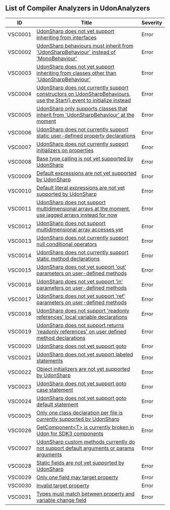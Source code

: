 ## List of Compiler Analyzers in UdonAnalyzers

| ID      | Title                                                                                                                                   | Severity | 
| ------- | --------------------------------------------------------------------------------------------------------------------------------------- | -------- | 
| VSC0001 | [UdonSharp does not yet support inheriting from interfaces](./VSC0001.md)                                                               | Error    | 
| VSC0002 | [UdonSharp behaviours must inherit from 'UdonSharpBehaviour' instead of 'MonoBehaviour'](./VSC0002.md)                                  | Error    | 
| VSC0003 | [UdonSharp does not yet support inheriting from classes other than 'UdonSharpBehaviour'](./VSC0003.md)                                  | Error    | 
| VSC0004 | [UdonSharp does not currently support constructors on UdonSharpBehaviours, use the Start\(\) event to initialize instead](./VSC0004.md) | Error    | 
| VSC0005 | [UdonSharp only supports classes that inherit from 'UdonSharpBehaviour' at the moment](./VSC0005.md)                                    | Error    | 
| VSC0006 | [UdonSharp does not currently support static user\-defined property declarations](./VSC0006.md)                                         | Error    | 
| VSC0007 | [UdonSharp does not currently support initializers on properties](./VSC0007.md)                                                         | Error    | 
| VSC0008 | [Base type calling is not yet supported by UdonSharp](./VSC0008.md)                                                                     | Error    | 
| VSC0009 | [Default expressions are not yet supported by UdonSharp](./VSC0009.md)                                                                  | Error    | 
| VSC0010 | [Default literal expressions are not yet supported by UdonSharp](./VSC0010.md)                                                          | Error    | 
| VSC0011 | [UdonSharp does not support multidimensional arrays at the moment, use jagged arrays instead for now](./VSC0011.md)                     | Error    | 
| VSC0012 | [UdonSharp does not support multidimensional array accesses yet](./VSC0012.md)                                                          | Error    | 
| VSC0013 | [UdonSharp does not currently support null conditional operators](./VSC0013.md)                                                         | Error    | 
| VSC0014 | [UdonSharp does not currently support static method declarations](./VSC0014.md)                                                         | Error    | 
| VSC0015 | [UdonSharp does not yet support 'out' parameters on user\-defined methods](./VSC0015.md)                                                | Error    | 
| VSC0016 | [UdonSharp does not yet support 'in' parameters on user\-defined methods](./VSC0016.md)                                                 | Error    | 
| VSC0017 | [UdonSharp does not yet support 'ref' parameters on user\-defined methods](./VSC0017.md)                                                | Error    | 
| VSC0018 | [UdonSharp does not support 'readonly references' local variable declarations](./VSC0018.md)                                            | Error    | 
| VSC0019 | [UdonSharp does not support returns 'readonly references' on user defined method declarations](./VSC0019.md)                            | Error    | 
| VSC0020 | [UdonSharp does not yet support goto](./VSC0020.md)                                                                                     | Error    | 
| VSC0021 | [UdonSharp does not yet support labeled statements](./VSC0021.md)                                                                       | Error    | 
| VSC0022 | [Object initializers are not yet supported by UdonSharp](./VSC0022.md)                                                                  | Error    | 
| VSC0023 | [UdonSharp does not yet support goto case statement](./VSC0023.md)                                                                      | Error    | 
| VSC0024 | [UdonSharp does not yet support goto default statement](./VSC0024.md)                                                                   | Error    | 
| VSC0025 | [Only one class declaration per file is currently supported by UdonSharp](./VSC0025.md)                                                 | Error    | 
| VSC0026 | [GetComponent&lt;T&gt; is currently broken in Udon for SDK3 components](./VSC0026.md)                                                   | Error    | 
| VSC0027 | [UdonSharp custom methods currently do not support default arguments or params arguments](./VSC0027.md)                                 | Error    | 
| VSC0028 | [Static fields are not yet supported by UdonSharp](./VSC0028.md)                                                                        | Error    | 
| VSC0029 | [Only one field may target property](./VSC0029.md)                                                                                      | Error    | 
| VSC0030 | [Invalid target property](./VSC0030.md)                                                                                                 | Error    | 
| VSC0031 | [Types must match between property and variable change field](./VSC0031.md)                                                             | Error    | 


